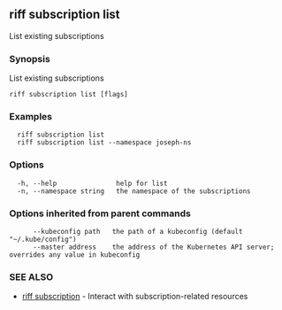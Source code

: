 ## riff subscription list

List existing subscriptions

### Synopsis

List existing subscriptions

```
riff subscription list [flags]
```

### Examples

```
  riff subscription list
  riff subscription list --namespace joseph-ns
```

### Options

```
  -h, --help               help for list
  -n, --namespace string   the namespace of the subscriptions
```

### Options inherited from parent commands

```
      --kubeconfig path   the path of a kubeconfig (default "~/.kube/config")
      --master address    the address of the Kubernetes API server; overrides any value in kubeconfig
```

### SEE ALSO

* [riff subscription](riff_subscription.md)	 - Interact with subscription-related resources


